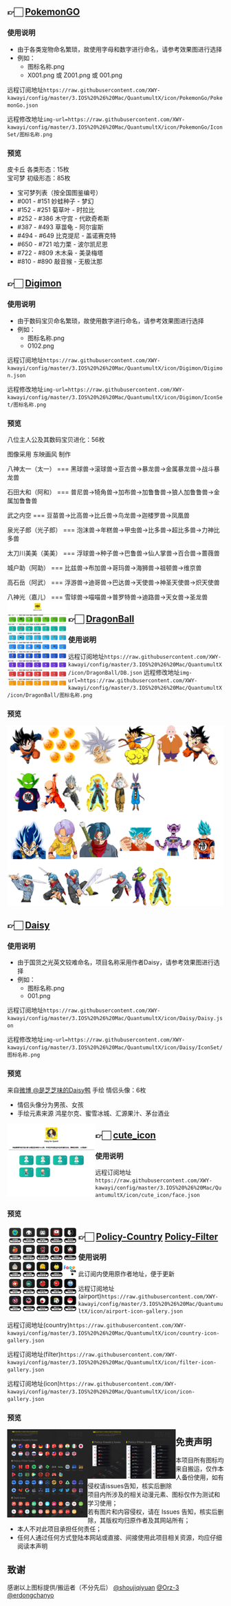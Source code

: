 ## 👉🏻 [PokemonGO](https://github.com/XWY-kawayi/config/tree/master/3.IOS%20%26%20Mac/QuantumultX/icon/PokemonGO/IconSet)
### 使用说明
+ 由于各类宠物命名繁琐，故使用字母和数字进行命名，请参考效果图进行选择
+ 例如：
    * 图标名称.png
    * X001.png 或 Z001.png 或 001.png
    
远程订阅地址`https://raw.githubusercontent.com/XWY-kawayi/config/master/3.IOS%20%26%20Mac/QuantumultX/icon/PokemonGo/PokemonGo.json`

远程修改地址`img-url=https://raw.githubusercontent.com/XWY-kawayi/config/master/3.IOS%20%26%20Mac/QuantumultX/icon/PokemonGo/IconSet/图标名称.png`
### 预览
皮卡丘 各类形态：15枚  
宝可梦 初级形态：85枚  

+ 宝可梦列表（按全国图鉴编号）
+ #001 - #151 妙蛙种子 - 梦幻
+ #152 - #251 菊草叶 - 时拉比
+ #252 - #386 木守宫 - 代欧奇希斯
+ #387 - #493 草苗龟 - 阿尔宙斯
+ #494 - #649 比克提尼 - 盖诺赛克特
+ #650 - #721 哈力栗 - 波尔凯尼恩
+ #722 - #809 木木枭 - 美录梅塔
+ #810 - #890 敲音猴 - 无极汰那
<img src="https://raw.githubusercontent.com/XWY-kawayi/config/master/3.IOS%20%26%20Mac/QuantumultX/icon/PokemonGO/Preview.jpg" alt="" style="zoom:20%;" align='left'/>

## 👉🏻 [Digimon](https://github.com/XWY-kawayi/config/tree/master/3.IOS%20%26%20Mac/QuantumultX/icon/Digimon/IconSet)
### 使用说明
+ 由于数码宝贝命名繁琐，故使用数字进行命名，请参考效果图进行选择
+ 例如：
    * 图标名称.png
    * 0102.png
    
远程订阅地址`https://raw.githubusercontent.com/XWY-kawayi/config/master/3.IOS%20%26%20Mac/QuantumultX/icon/Digimon/Digimon.json`
    
远程修改地址`img-url=https://raw.githubusercontent.com/XWY-kawayi/config/master/3.IOS%20%26%20Mac/QuantumultX/icon/Digimon/IconSet/图标名称.png`
### 预览
八位主人公及其数码宝贝进化：56枚

图像采用 东映画风 制作

八神太一（太一）     ===    黑球兽→滚球兽→亚古兽→暴龙兽→金属暴龙兽→战斗暴龙兽

石田大和（阿和）     ===    普尼兽→犄角兽→加布兽→加鲁鲁兽→狼人加鲁鲁兽→金属加鲁鲁兽

武之内空            ===    豆苗兽→比高兽→比丘兽→鸟龙兽→迦楼罗兽→凤凰兽

泉光子郎（光子郎）   ===    泡沫兽→年糕兽→甲虫兽→比多兽→超比多兽→力神比多兽

太刀川美美（美美）   ===    浮球兽→种子兽→巴鲁兽→仙人掌兽→百合兽→蔷薇兽

城户助（阿助）       ===    比兹兽→布加兽→哥玛兽→海狮兽→祖顿兽→维京兽

高石岳（阿武）       ===    浮游兽→迪哥兽→巴达兽→天使兽→神圣天使兽→炽天使兽

八神光（嘉儿）       ===    雪球兽→喵喵兽→普罗特兽→迪路兽→天女兽→圣龙兽
<img src="https://raw.githubusercontent.com/XWY-kawayi/config/master/3.IOS%20%26%20Mac/QuantumultX/icon/Digimon/Preview.png" alt="" style="zoom:20%;" align='left'/>

## 👉🏻 [DragonBall](https://github.com/XWY-kawayi/config/tree/master/3.IOS%20%26%20Mac/QuantumultX/icon/DragonBall)
### 使用说明
远程订阅地址`https://raw.githubusercontent.com/XWY-kawayi/config/master/3.IOS%20%26%20Mac/QuantumultX/icon/DragonBall/DB.json`
远程修改地址`img-url=https://raw.githubusercontent.com/XWY-kawayi/config/master/3.IOS%20%26%20Mac/QuantumultX/icon/DragonBall/图标名称.png`
### 预览
![DragonBall](https://raw.githubusercontent.com/XWY-kawayi/config/master/3.IOS%20%26%20Mac/QuantumultX/icon/DragonBall/Preview.png)

## 👉🏻 [Daisy](https://github.com/XWY-kawayi/config/tree/master/3.IOS%20%26%20Mac/QuantumultX/icon/Daisy/IconSet)
### 使用说明
+ 由于国货之光英文较难命名，项目名称采用作者Daisy，请参考效果图进行选择
+ 例如：
    * 图标名称.png
    * 001.png
    
远程订阅地址`https://raw.githubusercontent.com/XWY-kawayi/config/master/3.IOS%20%26%20Mac/QuantumultX/icon/Daisy/Daisy.json`

远程修改地址`img-url=https://raw.githubusercontent.com/XWY-kawayi/config/master/3.IOS%20%26%20Mac/QuantumultX/icon/Daisy/IconSet/图标名称.png`
### 预览
来自[微博 @是芝芝味的Daisy鸭](https://weibo.com/u/6540920195 "微博 @是芝芝味的Daisy鸭") 手绘 情侣头像：6枚
+ 情侣头像分为男孩、女孩
+ 手绘元素来源 鸿星尔克、蜜雪冰城、汇源果汁、茅台酒业
<img src="https://raw.githubusercontent.com/XWY-kawayi/config/master/3.IOS%20%26%20Mac/QuantumultX/icon/Daisy/Preview.jpg" alt="" style="zoom:20%;" align='left'/>

## 👉🏻 [cute_icon](https://github.com/XWY-kawayi/config/tree/master/3.IOS%20%26%20Mac/QuantumultX/icon/cute_icon)
### 使用说明
 远程订阅地址`https://raw.githubusercontent.com/XWY-kawayi/config/master/3.IOS%20%26%20Mac/QuantumultX/icon/cute_icon/face.json`
### 预览
<img src="https://raw.githubusercontent.com/XWY-kawayi/config/master/3.IOS%20%26%20Mac/QuantumultX/icon/Description/%E7%A4%BA%E4%BE%8B.png" alt="" style="zoom:20%;" align='left'/>

## 👉🏻 [Policy-Country](https://github.com/XWY-kawayi/config/tree/master/3.IOS%20%26%20Mac/QuantumultX/icon/Policy-Country)  [Policy-Filter](https://github.com/XWY-kawayi/config/tree/master/3.IOS%20%26%20Mac/QuantumultX/icon/Policy-Filter)
### 使用说明
+ 此订阅内使用原作者地址，便于更新

远程订阅地址(airport)`https://raw.githubusercontent.com/XWY-kawayi/config/master/3.IOS%20%26%20Mac/QuantumultX/icon/airport-icon-gallery.json`

远程订阅地址(country)`https://raw.githubusercontent.com/XWY-kawayi/config/master/3.IOS%20%26%20Mac/QuantumultX/icon/country-icon-gallery.json`

远程订阅地址(filter)`https://raw.githubusercontent.com/XWY-kawayi/config/master/3.IOS%20%26%20Mac/QuantumultX/icon/filter-icon-gallery.json`

远程订阅地址(icon)`https://raw.githubusercontent.com/XWY-kawayi/config/master/3.IOS%20%26%20Mac/QuantumultX/icon/icon-gallery.json`

### 预览
<img src="https://raw.githubusercontent.com/XWY-kawayi/config/master/3.IOS%20%26%20Mac/QuantumultX/icon/Description/%E5%B1%95%E7%A4%BA.jpg" alt="" style="zoom:20%;" align='left'/>
<img src="https://raw.githubusercontent.com/XWY-kawayi/config/master/3.IOS%20%26%20Mac/QuantumultX/icon/Description/%E5%B1%95%E7%A4%BA02.jpg" alt="" style="zoom:20%;" align='left'/>

## 免责声明
+ 本项目所有图标均来自搬运，仅作本人备份使用，如有侵权请issues告知，核实后删除
+ 项目内所涉及的相关动漫元素、图标仅作为测试和学习使用；
+ 若有图片和内容侵权，请在 Issues 告知，核实后删除，其版权均归原作者及其网站所有；
+ 本人不对此项目承担任何责任；
+ 任何人通过任何方式登陆本网站或直接、间接使用此项目相关资源，均应仔细阅读本声明

## 致谢
感谢以上图标提供/搬运者（不分先后）
[@shoujiqiyuan](https://github.com/shoujiqiyuan)
[@Orz-3](https://github.com/Orz-3)
[@erdongchanyo](https://github.com/erdongchanyo)
